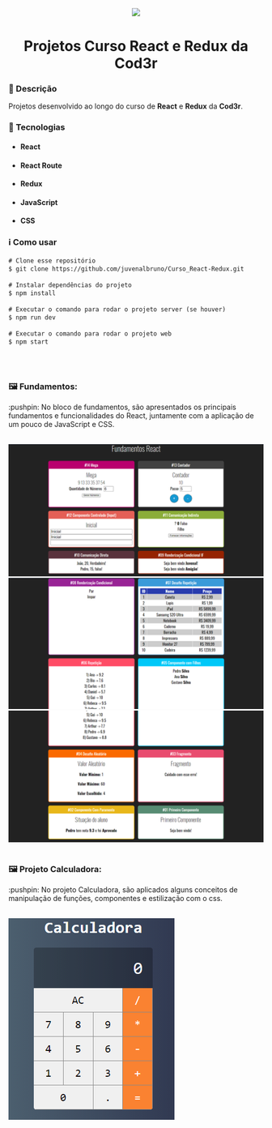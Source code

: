 <p align='center'><img width='200' src="https://miro.medium.com/max/800/1*HBoFpeOTCuIDQMKsSpYN7A.png"></p>
<h1 align='center'>Projetos Curso React e Redux da Cod3r</h1>

<h3>🔖 Descrição</h3>
<p>Projetos desenvolvido ao longo do curso de <strong>React</strong> e <strong>Redux</strong> da <strong>Cod3r</strong>.</p>

<h3>🚀 Tecnologias</h3>
<ul>
    <li><h4>React</h4></li>
    <li><h4>React Route</h4></li>
    <li><h4>Redux</h4></li>
    <li><h4>JavaScript</h4></li>
    <li><h4>CSS</h4></li>
</ul>

<h3>ℹ️ Como usar</h3>

    # Clone esse repositório
    $ git clone https://github.com/juvenalbruno/Curso_React-Redux.git
    
    # Instalar dependências do projeto
    $ npm install
    
    # Executar o comando para rodar o projeto server (se houver)
    $ npm run dev
    
    # Executar o comando para rodar o projeto web
    $ npm start

</br>
<h1></h1>
<h3>🖼 Fundamentos:</h3>
<p>:pushpin: No bloco de fundamentos, são apresentados os principais fundamentos e funcionalidades do React, juntamente com a aplicação de um pouco de JavaScript e CSS.</p>
</br>
<img src="./fundamentos-react/assets/imgs/FundamentosReact(1).png">
<img src="./fundamentos-react/assets/imgs/FundamentosReact(2).png">
<img src="./fundamentos-react/assets/imgs/FundamentosReact(3).png">

</br>
<h1></h1>
<h3>🖼 Projeto Calculadora:</h3>
<p>:pushpin: No projeto Calculadora, são aplicados alguns conceitos de manipulação de funções, componentes e estilização com o css.</p>
</br>
<img src="./calculadora/assets/imgs/projetoCalculadora.png">
